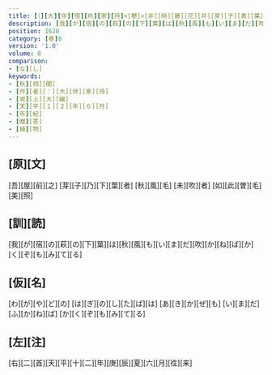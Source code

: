 ```yaml
---
title: [（][大][伴][宿][祢][家][持]<[攀]>[非][時][藤][花][并][芽][子][黄][葉][二][物][贈][坂][上][大][嬢][歌][二][首][）]
description: [我][が][宿][の][萩][の][下][葉][は][秋][風][も][い][ま][だ][吹][か][ね][ば][か][く][ぞ][も][み][て][る]
position: 1628
category: [巻]8
version: '1.0'
volume: 8
comparison:
- [な][し]
keywords:
- [秋][相][聞]
- [作][者][：][大][伴][家][持]
- [坂][上][大][嬢]
- [天][平][１][２][年][６][月]
- [年][紀]
- [贈][答]
- [植][物]
---
```


## [原][文]

[吾][屋][前][之] [芽][子][乃][下][葉][者] [秋][風][毛] [未][吹][者] [如][此][曽][毛][美][照]

## [訓][読]

[我][が][宿][の][萩][の][下][葉][は][秋][風][も][い][ま][だ][吹][か][ね][ば][か][く][ぞ][も][み][て][る]

## [仮][名]

[わ][が][や][ど][の] [は][ぎ][の][し][た][ば][は] [あ][き][か][ぜ][も] [い][ま][だ][ふ][か][ね][ば] [か][く][ぞ][も][み][て][る]

## [左][注]

[右][二][首][天][平][十][二][年][庚][辰][夏][六][月][徃][来]
